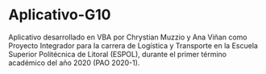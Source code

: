 # Aplicativo-G10
Aplicativo desarrollado en VBA por Chrystian Muzzio y Ana Viñan como Proyecto Integrador para la carrera de Logística y Transporte en la Escuela Superior Politécnica de Litoral (ESPOL), durante el primer término académico del año 2020 (PAO 2020-1).
